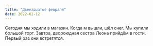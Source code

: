 ```yaml
---
title: "Двенадцатое февраля"
date: 2022-02-12
---
```

Сегодня мы ходили в магазин. Когда м вышли, шёл снег. Мы купили большой торт. Завтра, двороюдная сестра Леона прийдём в гости. Первый раз они встретятся.

